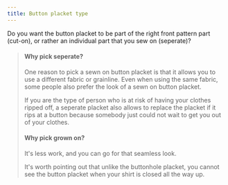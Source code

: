```yaml
---
title: Button placket type
---
```


Do you want the button placket to be part of the right front pattern part (cut-on), or rather an individual part that you sew on (seperate)?

> #### Why pick seperate?
> 
> One reason to pick a sewn on button placket is that it allows you to use a different fabric or grainline. Even when using the same fabric, some people also prefer the look of a sewn on button placket.
> 
> If you are the type of person who is at risk of having your clothes ripped off, a seperate placket also allows to replace the placket if it rips at a button because somebody just could not wait to get you out of your clothes.
> 
> #### Why pick grown on?
> 
> It's less work, and you can go for that seamless look.
> 
> It's worth pointing out that unlike the buttonhole placket, you cannot see the button placket when your shirt is closed all the way up.